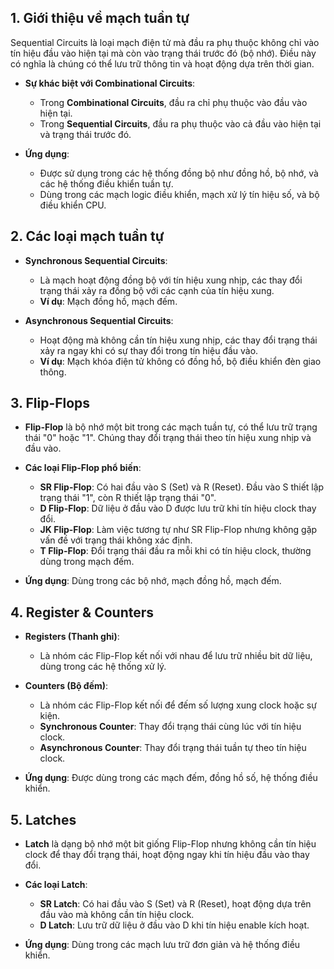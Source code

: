 ## 1. Giới thiệu về mạch tuần tự
Sequential Circuits là loại mạch điện tử mà đầu ra phụ thuộc không chỉ vào tín hiệu đầu vào hiện tại mà còn vào trạng thái trước đó (bộ nhớ). Điều này có nghĩa là chúng có thể lưu trữ thông tin và hoạt động dựa trên thời gian.

- **Sự khác biệt với Combinational Circuits**:
  - Trong **Combinational Circuits**, đầu ra chỉ phụ thuộc vào đầu vào hiện tại.
  - Trong **Sequential Circuits**, đầu ra phụ thuộc vào cả đầu vào hiện tại và trạng thái trước đó.
  
- **Ứng dụng**:
  - Được sử dụng trong các hệ thống đồng bộ như đồng hồ, bộ nhớ, và các hệ thống điều khiển tuần tự.
  - Dùng trong các mạch logic điều khiển, mạch xử lý tín hiệu số, và bộ điều khiển CPU.

## 2. Các loại mạch tuần tự
- **Synchronous Sequential Circuits**:
  - Là mạch hoạt động đồng bộ với tín hiệu xung nhịp, các thay đổi trạng thái xảy ra đồng bộ với các cạnh của tín hiệu xung.
  - **Ví dụ**: Mạch đồng hồ, mạch đếm.
  
- **Asynchronous Sequential Circuits**:
  - Hoạt động mà không cần tín hiệu xung nhịp, các thay đổi trạng thái xảy ra ngay khi có sự thay đổi trong tín hiệu đầu vào.
  - **Ví dụ**: Mạch khóa điện tử không có đồng hồ, bộ điều khiển đèn giao thông.

## 3. Flip-Flops
- **Flip-Flop** là bộ nhớ một bit trong các mạch tuần tự, có thể lưu trữ trạng thái "0" hoặc "1". Chúng thay đổi trạng thái theo tín hiệu xung nhịp và đầu vào.

- **Các loại Flip-Flop phổ biến**:
  - **SR Flip-Flop**: Có hai đầu vào S (Set) và R (Reset). Đầu vào S thiết lập trạng thái "1", còn R thiết lập trạng thái "0".
  - **D Flip-Flop**: Dữ liệu ở đầu vào D được lưu trữ khi tín hiệu clock thay đổi.
  - **JK Flip-Flop**: Làm việc tương tự như SR Flip-Flop nhưng không gặp vấn đề với trạng thái không xác định.
  - **T Flip-Flop**: Đổi trạng thái đầu ra mỗi khi có tín hiệu clock, thường dùng trong mạch đếm.

- **Ứng dụng**: Dùng trong các bộ nhớ, mạch đồng hồ, mạch đếm.

## 4. Register & Counters
- **Registers (Thanh ghi)**:
  - Là nhóm các Flip-Flop kết nối với nhau để lưu trữ nhiều bit dữ liệu, dùng trong các hệ thống xử lý.
  
- **Counters (Bộ đếm)**:
  - Là nhóm các Flip-Flop kết nối để đếm số lượng xung clock hoặc sự kiện.
  - **Synchronous Counter**: Thay đổi trạng thái cùng lúc với tín hiệu clock.
  - **Asynchronous Counter**: Thay đổi trạng thái tuần tự theo tín hiệu clock.
  
- **Ứng dụng**: Được dùng trong các mạch đếm, đồng hồ số, hệ thống điều khiển.

## 5. Latches
- **Latch** là dạng bộ nhớ một bit giống Flip-Flop nhưng không cần tín hiệu clock để thay đổi trạng thái, hoạt động ngay khi tín hiệu đầu vào thay đổi.

- **Các loại Latch**:
  - **SR Latch**: Có hai đầu vào S (Set) và R (Reset), hoạt động dựa trên đầu vào mà không cần tín hiệu clock.
  - **D Latch**: Lưu trữ dữ liệu ở đầu vào D khi tín hiệu enable kích hoạt.

- **Ứng dụng**: Dùng trong các mạch lưu trữ đơn giản và hệ thống điều khiển.

